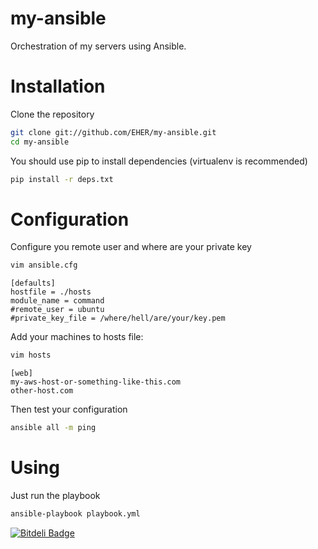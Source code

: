 # my-ansible
Orchestration of my servers using Ansible.

# Installation
Clone the repository
```bash
git clone git://github.com/EHER/my-ansible.git
cd my-ansible
```


You should use pip to install dependencies (virtualenv is recommended)
```bash
pip install -r deps.txt
```

# Configuration
Configure you remote user and where are your private key
```bash
vim ansible.cfg
```

```
[defaults]
hostfile = ./hosts
module_name = command
#remote_user = ubuntu
#private_key_file = /where/hell/are/your/key.pem
```

Add your machines to hosts file:
```bash
vim hosts
```

```
[web]
my-aws-host-or-something-like-this.com
other-host.com
```

Then test your configuration
```bash
ansible all -m ping
```

# Using
Just run the playbook
```bash
ansible-playbook playbook.yml
```


[![Bitdeli Badge](https://d2weczhvl823v0.cloudfront.net/EHER/my-ansible/trend.png)](https://bitdeli.com/free "Bitdeli Badge")

